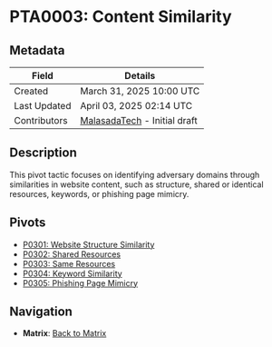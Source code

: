 # PTA0003: Content Similarity

## Metadata
| Field          | Details                                      |
|----------------|----------------------------------------------|
| Created        | March 31, 2025 10:00 UTC                    |
| Last Updated   | April 03, 2025 02:14 UTC                    |
| Contributors   | [MalasadaTech](../../contributors.md#malasadatech) - Initial draft |

## Description
This pivot tactic focuses on identifying adversary domains through similarities in website content, such as structure, shared or identical resources, keywords, or phishing page mimicry.

## Pivots
- [P0301: Website Structure Similarity](../../pivots/P0301.md)
- [P0302: Shared Resources](../../pivots/P0302.md)
- [P0303: Same Resources](../../pivots/P0303.md)
- [P0304: Keyword Similarity](../../pivots/P0304.md)
- [P0305: Phishing Page Mimicry](../../pivots/P0305.md)

## Navigation
- **Matrix**: [Back to Matrix](../../matrix.md)